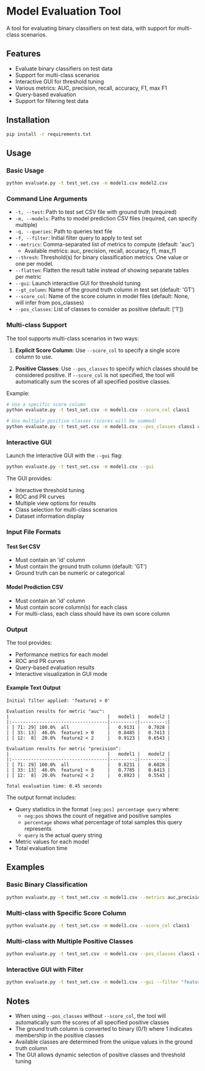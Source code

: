 # Model Evaluation Tool

A tool for evaluating binary classifiers on test data, with support for multi-class scenarios.

## Features

- Evaluate binary classifiers on test data
- Support for multi-class scenarios
- Interactive GUI for threshold tuning
- Various metrics: AUC, precision, recall, accuracy, F1, max F1
- Query-based evaluation
- Support for filtering test data

## Installation

```bash
pip install -r requirements.txt
```

## Usage

### Basic Usage

```bash
python evaluate.py -t test_set.csv -m model1.csv model2.csv
```

### Command Line Arguments

- `-t, --test`: Path to test set CSV file with ground truth (required)
- `-m, --models`: Paths to model prediction CSV files (required, can specify multiple)
- `-q, --queries`: Path to queries text file
- `-f, --filter`: Initial filter query to apply to test set
- `--metrics`: Comma-separated list of metrics to compute (default: 'auc')
  - Available metrics: auc, precision, recall, accuracy, f1, max_f1
- `--thresh`: Threshold(s) for binary classification metrics. One value or one per model.
- `--flatten`: Flatten the result table instead of showing separate tables per metric
- `--gui`: Launch interactive GUI for threshold tuning
- `--gt_column`: Name of the ground truth column in test set (default: 'GT')
- `--score_col`: Name of the score column in model files (default: None, will infer from pos_classes)
- `--pos_classes`: List of classes to consider as positive (default: ['1'])

### Multi-class Support

The tool supports multi-class scenarios in two ways:

1. **Explicit Score Column**: Use `--score_col` to specify a single score column to use.

2. **Positive Classes**: Use `--pos_classes` to specify which classes should be considered positive. If `--score_col` is not specified, the tool will automatically sum the scores of all specified positive classes.

Example:
```bash
# Use a specific score column
python evaluate.py -t test_set.csv -m model1.csv --score_col class1

# Use multiple positive classes (scores will be summed)
python evaluate.py -t test_set.csv -m model1.csv --pos_classes class1 class2 class3
```

### Interactive GUI

Launch the interactive GUI with the `--gui` flag:

```bash
python evaluate.py -t test_set.csv -m model1.csv --gui
```

The GUI provides:
- Interactive threshold tuning
- ROC and PR curves
- Multiple view options for results
- Class selection for multi-class scenarios
- Dataset information display

### Input File Formats

#### Test Set CSV
- Must contain an 'id' column
- Must contain the ground truth column (default: 'GT')
- Ground truth can be numeric or categorical

#### Model Prediction CSV
- Must contain an 'id' column
- Must contain score column(s) for each class
- For multi-class, each class should have its own score column

### Output

The tool provides:
- Performance metrics for each model
- ROC and PR curves
- Query-based evaluation results
- Interactive visualization in GUI mode

#### Example Text Output

```
Initial filter applied: 'feature1 > 0'

Evaluation results for metric "auc":
|                                    |   model1 |   model2 |
|:-----------------------------------|---------:|---------:|
| [ 71: 29] 100.0%  all              |   0.9131 |   0.7028 |
| [ 33: 13]  46.0%  feature1 > 0     |   0.8485 |   0.7413 |
| [ 12:  8]  20.0%  feature2 < 2     |   0.9123 |   0.6543 |

Evaluation results for metric "precision":
|                                    |   model1 |   model2 |
|:-----------------------------------|---------:|---------:|
| [ 71: 29] 100.0%  all              |   0.8231 |   0.6028 |
| [ 33: 13]  46.0%  feature1 > 0     |   0.7785 |   0.6413 |
| [ 12:  8]  20.0%  feature2 < 2     |   0.8923 |   0.5543 |

Total evaluation time: 0.45 seconds
```

The output format includes:
- Query statistics in the format `[neg:pos] percentage query` where:
  - `neg:pos` shows the count of negative and positive samples
  - `percentage` shows what percentage of total samples this query represents
  - `query` is the actual query string
- Metric values for each model
- Total evaluation time

## Examples

### Basic Binary Classification
```bash
python evaluate.py -t test_set.csv -m model1.csv --metrics auc,precision,recall
```

### Multi-class with Specific Score Column
```bash
python evaluate.py -t test_set.csv -m model1.csv --score_col class1
```

### Multi-class with Multiple Positive Classes
```bash
python evaluate.py -t test_set.csv -m model1.csv --pos_classes class1 class2
```

### Interactive GUI with Filter
```bash
python evaluate.py -t test_set.csv -m model1.csv --gui --filter "feature1 > 0"
```

## Notes

- When using `--pos_classes` without `--score_col`, the tool will automatically sum the scores of all specified positive classes
- The ground truth column is converted to binary (0/1) where 1 indicates membership in the positive classes
- Available classes are determined from the unique values in the ground truth column
- The GUI allows dynamic selection of positive classes and threshold tuning